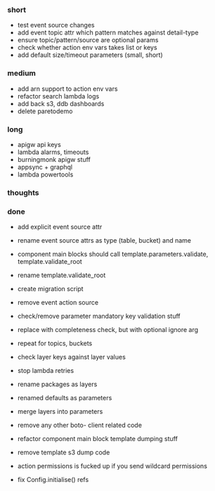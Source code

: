 ### short

- test event source changes
- add event topic attr which pattern matches against detail-type 
- ensure topic/pattern/source are optional params
- check whether action env vars takes list or keys
- add default size/timeout parameters (small, short)

### medium

- add arn support to action env vars
- refactor search lambda logs
- add back s3, ddb dashboards
- delete paretodemo

### long

- apigw api keys
- lambda alarms, timeouts
- burningmonk apigw stuff
- appsync + graphql
- lambda powertools

### thoughts

### done

- add explicit event source attr
- rename event source attrs as type (table, bucket) and name
- component main blocks should call template.parameters.validate, template.validate_root
- rename template.validate_root
- create migration script
- remove event action source 
- check/remove parameter mandatory key validation stuff
- replace with completeness check, but with optional ignore arg

- repeat for topics, buckets
- check layer keys against layer values
- stop lambda retries
- rename packages as layers
- renamed defaults as parameters
- merge layers into parameters
- remove any other boto- client related code
- refactor component main block template dumping stuff
- remove template s3 dump code
- action permissions is fucked up if you send wildcard permissions
- fix Config.initialise() refs

